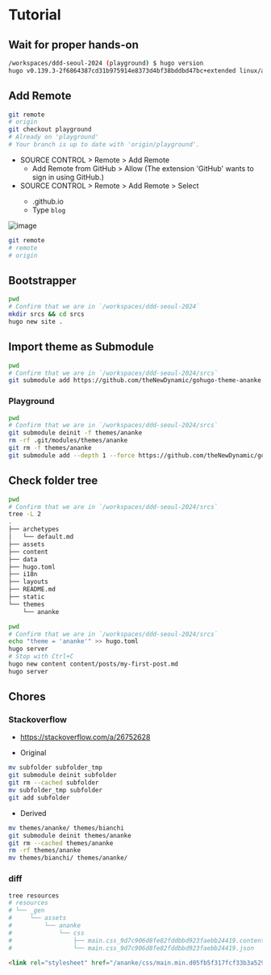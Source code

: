 # Tutorial 

## Wait for proper hands-on  

```bash
/workspaces/ddd-seoul-2024 (playground) $ hugo version
hugo v0.139.3-2f6864387cd31b975914e8373d4bf38bddbd47bc+extended linux/amd64 BuildDate=2024-11-29T15:36:56Z VendorInfo=gohugoio
```

## Add Remote  

```bash
git remote
# origin  
git checkout playground
# Already on 'playground'
# Your branch is up to date with 'origin/playground'.
```

- SOURCE CONTROL > Remote > Add Remote  
  - Add Remote from GitHub > Allow (The extension 'GitHub' wants to sign in using GitHub.)  
- SOURCE CONTROL > Remote > Add Remote > Select <USERNAME>   
  - <USERNAME>.github.io  
  - Type `blog`    

![image](https://github.com/user-attachments/assets/7bfb42c8-5376-4735-9a9a-3ae2fa3682be)


```bash
git remote
# remote  
# origin
```

## Bootstrapper  

```bash
pwd
# Confirm that we are in `/workspaces/ddd-seoul-2024`
mkdir srcs && cd srcs
hugo new site . 
```

## Import theme as Submodule

```bash
pwd
# Confirm that we are in `/workspaces/ddd-seoul-2024/srcs`  
git submodule add https://github.com/theNewDynamic/gohugo-theme-ananke.git themes/ananke
```

### Playground

```bash
pwd
# Confirm that we are in `/workspaces/ddd-seoul-2024/srcs`
git submodule deinit -f themes/ananke
rm -rf .git/modules/themes/ananke
git rm -f themes/ananke
git submodule add --depth 1 --force https://github.com/theNewDynamic/gohugo-theme-ananke.git themes/ananke
```

## Check folder tree

```bash
pwd
# Confirm that we are in `/workspaces/ddd-seoul-2024/srcs`
tree -L 2
.
├── archetypes
│   └── default.md
├── assets
├── content
├── data
├── hugo.toml
├── i18n
├── layouts
├── README.md
├── static
└── themes
    └── ananke
```  

```bash  
pwd
# Confirm that we are in `/workspaces/ddd-seoul-2024/srcs`
echo "theme = 'ananke'" >> hugo.toml  
hugo server
# Stop with Ctrl+C
hugo new content content/posts/my-first-post.md
hugo server
```  

## Chores  

### Stackoverflow  

- <https://stackoverflow.com/a/26752628>  

- Original  

```bash  
mv subfolder subfolder_tmp  
git submodule deinit subfolder  
git rm --cached subfolder  
mv subfolder_tmp subfolder  
git add subfolder  
```  

- Derived  

```bash  
mv themes/ananke/ themes/bianchi
git submodule deinit themes/ananke
git rm --cached themes/ananke
rm -rf themes/ananke  
mv themes/bianchi/ themes/ananke/
```  

### diff

```bash
tree resources
# resources
# └── _gen
#     └── assets
#         └── ananke
#             └── css
#                 ├── main.css_9d7c906d8fe82fddbbd923faebb24419.content
#                 └── main.css_9d7c906d8fe82fddbbd923faebb24419.json
```

```html
<link rel="stylesheet" href="/ananke/css/main.min.d05fb5f317fcf33b3a52936399bdf6f47dc776516e1692e412ec7d76f4a5faa2.css" >
```
